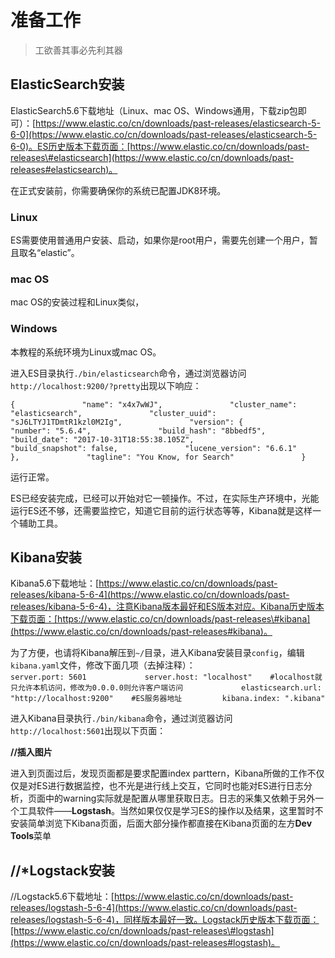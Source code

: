 # 准备工作

> 工欲善其事必先利其器

## ElasticSearch安装

ElasticSearch5.6下载地址（Linux、mac OS、Windows通用，下载zip包即可）：[https://www.elastic.co/cn/downloads/past-releases/elasticsearch-5-6-0](https://www.elastic.co/cn/downloads/past-releases/elasticsearch-5-6-0)。ES历史版本下载页面：[https://www.elastic.co/cn/downloads/past-releases\#elasticsearch](https://www.elastic.co/cn/downloads/past-releases#elasticsearch)。

在正式安装前，你需要确保你的系统已配置JDK8环境。

### Linux

ES需要使用普通用户安装、启动，如果你是root用户，需要先创建一个用户，暂且取名“elastic”。

### mac OS

mac OS的安装过程和Linux类似，

### Windows

本教程的系统环境为Linux或mac OS。

进入ES目录执行`./bin/elasticsearch`命令，通过浏览器访问`http://localhost:9200/?pretty`出现以下响应：

`{              
    "name": "x4x7wWJ",              
    "cluster_name": "elasticsearch",              
    "cluster_uuid": "sJ6LTYJ1TDmtR1kzl0M2Ig",              
    "version": {              
        "number": "5.6.4",              
        "build_hash": "8bbedf5",              
        "build_date": "2017-10-31T18:55:38.105Z",              
        "build_snapshot": false,              
        "lucene_version": "6.6.1"              
    },              
    "tagline": "You Know, for Search"              
}`

运行正常。

ES已经安装完成，已经可以开始对它一顿操作。不过，在实际生产环境中，光能运行ES还不够，还需要监控它，知道它目前的运行状态等等，Kibana就是这样一个辅助工具。

## Kibana安装

Kibana5.6下载地址：[https://www.elastic.co/cn/downloads/past-releases/kibana-5-6-4](https://www.elastic.co/cn/downloads/past-releases/kibana-5-6-4)，注意Kibana版本最好和ES版本对应。Kibana历史版本下载页面：[https://www.elastic.co/cn/downloads/past-releases\#kibana](https://www.elastic.co/cn/downloads/past-releases#kibana)。

为了方便，也请将Kibana解压到`~/`目录，进入Kibana安装目录`config`，编辑`kibana.yaml`文件，修改下面几项（去掉注释）：  
`server.port: 5601            
server.host: "localhost"    #localhost就只允许本机访问，修改为0.0.0.0则允许客户端访问            
elasticsearch.url: "http://localhost:9200"    #ES服务器地址        
kibana.index: ".kibana"`

进入Kibana目录执行`./bin/kibana`命令，通过浏览器访问`http://localhost:5601`出现以下页面：

**//插入图片**

进入到页面过后，发现页面都是要求配置index parttern，Kibana所做的工作不仅仅是对ES进行数据监控，也不光是进行线上交互，它同时也能对ES进行日志分析，页面中的warning实际就是配置从哪里获取日志。日志的采集又依赖于另外一个工具软件——**Logstash**。当然如果仅仅是学习ES的操作以及结果，这里暂时不安装简单浏览下Kibana页面，后面大部分操作都直接在Kibana页面的左方**Dev Tools**菜单

## //\*Logstack安装

//Logstack5.6下载地址：[https://www.elastic.co/cn/downloads/past-releases/logstash-5-6-4](https://www.elastic.co/cn/downloads/past-releases/logstash-5-6-4)，同样版本最好一致。Logstack历史版本下载页面：[https://www.elastic.co/cn/downloads/past-releases\#logstash](https://www.elastic.co/cn/downloads/past-releases#logstash)。



